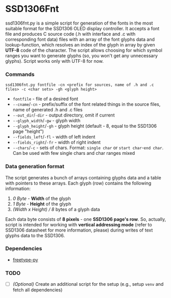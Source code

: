 # SSD1306Fnt
ssd1306fnt.py is a simple script for generation of the fonts in the most suitable 
format for the SSD1306 OLED display controller. It accepts a font file and produces 
C source code (.h with interface and .c with corresponding font data) files with an 
array of the font glyphs data and lookup-function, which resolves an index of the 
glyph in array by given **UTF-8** code of the character. The script allows choosing 
for which symbol ranges you want to generate glyphs (so, you won't get any unnecessary 
glyphs). Script works only with UTF-8 for now.

### Commands
```
ssd1306fnt.py fontfile -cn <prefix for sources, name of .h and .c files> -c <char sets> -gh <glyph height>
```
- `fontfile` - file of a desired font
- `--cname`/`-cn` - prefix/suffix of the font related things in the source files, name of generated .h and .c files
- `--out_dir`/`-dir` - output directory, omit if current
- `--glyph_width`/`-gw` - glyph width
- `--glyph_height`/`-gh` - glyph height (default - 8, equal to the SSD1306 page "height")
- `--fields_left`/`-fl` - width of left indent
- `--fields_right`/`-fr` - width of right indent
- `--chars`/`-c` - sets of chars. Format: `single char` or `start char`-`end char`. 
    Can be used with few single chars and char ranges mixed

### Data generation format
The script generates a bunch of arrays containing glyphs data and a table with pointers to 
these arrays. 
Each glyph (row) contains the following information: 
1. _0 Byte_ - **Width** of the glyph
2. _1 Byte_ - **Height** of the glyph
3. _(Width x Height) / 8_ bytes of a glyph data

Each data byte consists of **8 pixels** - one **SSD1306 page's row**. So, actually, 
script is intended for working with **vertical addressing mode** (refer to 
SSD1306 datasheet for more information, please) during writes of text glyphs data 
to the SSD1306.   

### Dependencies
- [freetype-py](https://pypi.org/project/freetype-py/)

### TODO

- [ ] _(Optional)_ Create an additional script for the setup (e.g., setup `venv` and 
fetch all dependencies)
